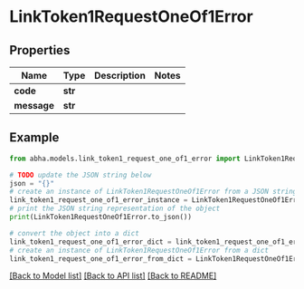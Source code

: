 # LinkToken1RequestOneOf1Error


## Properties

Name | Type | Description | Notes
------------ | ------------- | ------------- | -------------
**code** | **str** |  | 
**message** | **str** |  | 

## Example

```python
from abha.models.link_token1_request_one_of1_error import LinkToken1RequestOneOf1Error

# TODO update the JSON string below
json = "{}"
# create an instance of LinkToken1RequestOneOf1Error from a JSON string
link_token1_request_one_of1_error_instance = LinkToken1RequestOneOf1Error.from_json(json)
# print the JSON string representation of the object
print(LinkToken1RequestOneOf1Error.to_json())

# convert the object into a dict
link_token1_request_one_of1_error_dict = link_token1_request_one_of1_error_instance.to_dict()
# create an instance of LinkToken1RequestOneOf1Error from a dict
link_token1_request_one_of1_error_from_dict = LinkToken1RequestOneOf1Error.from_dict(link_token1_request_one_of1_error_dict)
```
[[Back to Model list]](../README.md#documentation-for-models) [[Back to API list]](../README.md#documentation-for-api-endpoints) [[Back to README]](../README.md)


